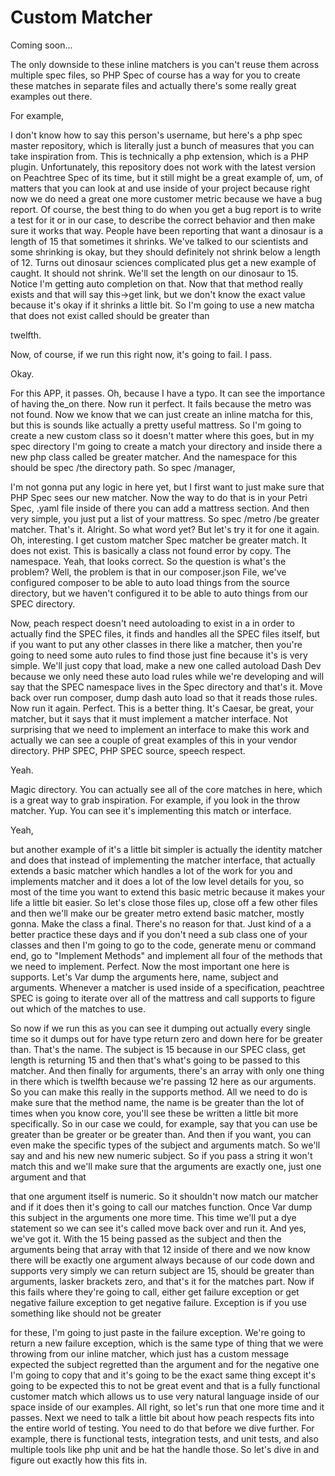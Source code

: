 # Custom Matcher

Coming soon...

The only downside to these inline matchers is you can't reuse them across multiple
spec files, so PHP Spec of course has a way for you to create these matches in
separate files and actually there's some really great examples out there.

For example,

I don't know how to say this person's username, but here's a php spec master
repository, which is literally just a bunch of measures that you can take inspiration
from. This is technically a php extension, which is a PHP plugin. Unfortunately, this
repository does not work with the latest version on Peachtree Spec of its time, but
it still might be a great example of, um, of matters that you can look at and use
inside of your project because right now we do need a great one more customer metric
because we have a bug report. Of course, the best thing to do when you get a bug
report is to write a test for it or in our case, to describe the correct behavior and
then make sure it works that way. People have been reporting that want a dinosaur is
a length of 15 that sometimes it shrinks. We've talked to our scientists and some
shrinking is okay, but they should definitely not shrink below a length of 12. Turns
out dinosaur sciences complicated plus get a new example of caught. It should not
shrink. We'll set the length on our dinosaur to 15. Notice I'm getting auto
completion on that. Now that that method really exists and that will say this->get
link, but we don't know the exact value because it's okay if it shrinks a little bit.
So I'm going to use a new matcha that does not exist called should be greater than

twelfth.

Now, of course, if we run this right now, it's going to fail. I pass.

Okay.

For this APP, it passes. Oh, because I have a typo. It can see the importance of
having the_on there. Now run it perfect. It fails because the metro was not found.
Now we know that we can just create an inline matcha for this, but this is sounds
like actually a pretty useful mattress. So I'm going to create a new custom class so
it doesn't matter where this goes, but in my spec directory I'm going to create a
match your directory and inside there a new php class called be greater matcher. And
the namespace for this should be spec /the directory path. So spec /manager,

I'm not gonna put any logic in here yet, but I first want to just make sure that PHP
Spec sees our new matcher. Now the way to do that is in your Petri Spec, .yaml file
inside of there you can add a mattress section. And then very simple, you just put a
list of your mattress. So spec /metro /be greater matcher. That's it. Alright. So
what word yet? But let's try it for one it again. Oh, interesting. I get custom
matcher Spec matcher be greater match. It does not exist. This is basically a class
not found error by copy. The namespace. Yeah, that looks correct. So the question is
what's the problem? Well, the problem is that in our composer.json File, we've
configured composer to be able to auto load things from the source directory, but we
haven't configured it to be able to auto things from our SPEC directory.

Now, peach respect doesn't need autoloading to exist in a in order to actually find
the SPEC files, it finds and handles all the SPEC files itself, but if you want to
put any other classes in there like a matcher, then you're going to need some auto
rules to find those just fine because it's is very simple. We'll just copy that load,
make a new one called autoload Dash Dev because we only need these auto load rules
while we're developing and will say that the SPEC namespace lives in the Spec
directory and that's it. Move back over run composer, dump dash auto load so that it
reads those rules. Now run it again. Perfect. This is a better thing. It's Caesar, be
great, your matcher, but it says that it must implement a matcher interface. Not
surprising that we need to implement an interface to make this work and actually we
can see a couple of great examples of this in your vendor directory. PHP SPEC, PHP
SPEC source, speech respect.

Yeah.

Magic directory. You can actually see all of the core matches in here, which is a
great way to grab inspiration. For example, if you look in the throw matcher. Yup.
You can see it's implementing this match or interface.

Yeah,

but another example of it's a little bit simpler is actually the identity matcher and
does that instead of implementing the matcher interface, that actually extends a
basic matcher which handles a lot of the work for you and implements matcher and it
does a lot of the low level details for you, so most of the time you want to extend
this basic metric because it makes your life a little bit easier. So let's close
those files up, close off a few other files and then we'll make our be greater metro
extend basic matcher, mostly gonna. Make the class a final. There's no reason for
that. Just kind of a a better practice these days and if you don't need a sub class
one of your classes and then I'm going to go to the code, generate menu or command
end, go to "Implement Methods" and implement all four of the methods that we need to
implement. Perfect. Now the most important one here is supports. Let's Var dump the
arguments here, name, subject and arguments. Whenever a matcher is used inside of a
specification, peachtree SPEC is going to iterate over all of the mattress and call
supports to figure out which of the matches to use.

So now if we run this as you can see it dumping out actually every single time so it
dumps out for have type return zero and down here for be greater than. That's the
name. The subject is 15 because in our SPEC class, get length is returning 15 and
then that's what's going to be passed to this matcher. And then finally for
arguments, there's an array with only one thing in there which is twelfth because
we're passing 12 here as our arguments. So you can make this really in the supports
method. All we need to do is make sure that the method name, the name is be greater
than the lot of times when you know core, you'll see these be written a little bit
more specifically. So in our case we could, for example, say that you can use be
greater than be greater or be greater than. And then if you want, you can even make
the specific types of the subject and arguments match. So we'll say and and his new
new numeric subject. So if you pass a string it won't match this and we'll make sure
that the arguments are exactly one, just one argument and that

that one argument itself is numeric. So it shouldn't now match our matcher and if it
does then it's going to call our matches function. Once Var dump this subject in the
arguments one more time. This time we'll put a dye statement so we can see it's
called move back over and run it. And yes, we've got it. With the 15 being passed as
the subject and then the arguments being that array with that 12 inside of there and
we now know there will be exactly one argument always because of our code down and
supports very simply we can return subject are 15, should be greater than arguments,
lasker brackets zero, and that's it for the matches part. Now if this fails where
they're going to call, either get failure exception or get negative failure exception
to get negative failure. Exception is if you use something like should not be greater

for these, I'm going to just paste in the failure exception. We're going to return a
new failure exception, which is the same type of thing that we were throwing from our
inline matcher, which just has a custom message expected the subject regretted than
the argument and for the negative one I'm going to copy that and it's going to be the
exact same thing except it's going to be expected this to not be great event and that
is a fully functional customer match which allows us to use very natural language
inside of our space inside of our examples. All right, so let's run that one more
time and it passes. Next we need to talk a little bit about how peach respects fits
into the entire world of testing. You need to do that before we dive further. For
example, there is functional tests, integration tests, and unit tests, and also
multiple tools like php unit and be hat the handle those. So let's dive in and figure
out exactly how this fits in.